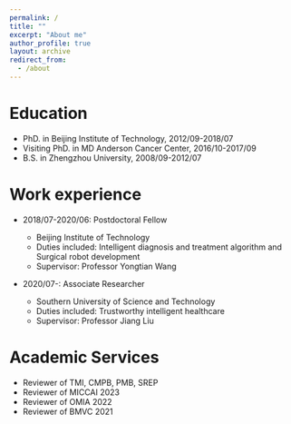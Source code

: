 ```yaml
---
permalink: /
title: ""
excerpt: "About me"
author_profile: true
layout: archive
redirect_from: 
  - /about
---
```


Education
======
* PhD. in Beijing Institute of Technology, 2012/09-2018/07
* Visiting PhD. in MD Anderson Cancer Center, 2016/10-2017/09
* B.S. in Zhengzhou University, 2008/09-2012/07


Work experience
======
* 2018/07-2020/06: Postdoctoral Fellow
  * Beijing Institute of Technology
  * Duties included: Intelligent diagnosis and treatment algorithm and Surgical robot development
  * Supervisor: Professor Yongtian Wang

* 2020/07-: Associate Researcher
  * Southern University of Science and Technology
  * Duties included: Trustworthy intelligent healthcare
  * Supervisor: Professor Jiang Liu
  
<!-- Publications(recent three years)
======
  {% assign pubs = site.publications | where_exp: "item", "item.year > 2020" | group_by: "year" | reverse %}
{% for pub in pubs %}
  {% assign posts = pub.items %}
  <h2 id="{{ year | slugify }}" class="archive__subtitle">{{ pub.name }}</h2>
  <ul>
  {% for post in posts %}
    <li>{{ post.citation }}</li>
  {% endfor %}
  </ul>
{% endfor %}
  
Projects
======
{% include projects.html %} -->

Academic Services
======
* Reviewer of TMI, CMPB, PMB, SREP
* Reviewer of MICCAI 2023
* Reviewer of OMIA 2022
* Reviewer of BMVC 2021

